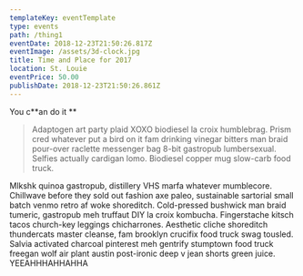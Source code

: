 ```yaml
---
templateKey: eventTemplate
type: events
path: /thing1
eventDate: 2018-12-23T21:50:26.817Z
eventImage: /assets/3d-clock.jpg
title: Time and Place for 2017
location: St. Louie
eventPrice: 50.00
publishDate: 2018-12-23T21:50:26.861Z
---
```

You c**an do it **

> Adaptogen art party plaid XOXO biodiesel la croix humblebrag. Prism cred whatever put a bird on it fam drinking vinegar bitters man braid pour-over raclette messenger bag 8-bit gastropub lumbersexual. Selfies actually cardigan lomo. Biodiesel copper mug slow-carb food truck.

Mlkshk quinoa gastropub, distillery VHS marfa whatever mumblecore. Chillwave before they sold out fashion axe paleo, sustainable sartorial small batch venmo retro af woke shoreditch. Cold-pressed bushwick man braid tumeric, gastropub meh truffaut DIY la croix kombucha. Fingerstache kitsch tacos church-key leggings chicharrones. Aesthetic cliche shoreditch thundercats master cleanse, fam brooklyn crucifix food truck swag tousled. Salvia activated charcoal pinterest meh gentrify stumptown food truck freegan wolf air plant austin post-ironic deep v jean shorts green juice. YEEAHHHAHHAHHA
